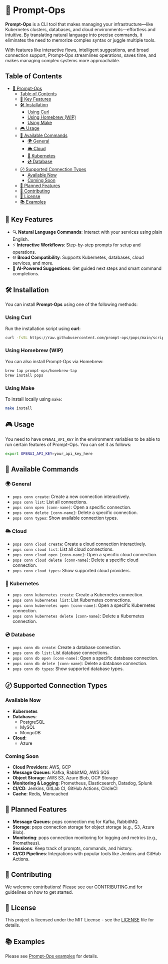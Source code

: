 # 🤖 Prompt-Ops

**Prompt-Ops** is a CLI tool that makes managing your infrastructure—like Kubernetes clusters, databases, and cloud environments—effortless and intuitive. By translating natural language into precise commands, it eliminates the need to memorize complex syntax or juggle multiple tools.

With features like interactive flows, intelligent suggestions, and broad connection support, Prompt-Ops streamlines operations, saves time, and makes managing complex systems more approachable.

## Table of Contents

- [🤖 Prompt-Ops](#-prompt-ops)
  - [Table of Contents](#table-of-contents)
  - [🚀 Key Features](#-key-features)
  - [🛠️ Installation](#️-installation)
    - [Using Curl](#using-curl)
    - [Using Homebrew (WIP)](#using-homebrew-wip)
    - [Using Make](#using-make)
  - [🎮 Usage](#-usage)
  - [📜 Available Commands](#-available-commands)
    - [🌍 General](#-general)
    - [🌥️ Cloud](#️-cloud)
    - [🚆 Kubernetes](#-kubernetes)
    - [💿 Database](#-database)
  - [〄 Supported Connection Types](#-supported-connection-types)
    - [Available Now](#available-now)
    - [Coming Soon](#coming-soon)
  - [🎯 Planned Features](#-planned-features)
  - [🤝 Contributing](#-contributing)
  - [🪪 License](#-license)
  - [📚 Examples](#-examples)

## 🚀 Key Features

- 🔍 **Natural Language Commands**: Interact with your services using plain English.
- ⚡ **Interactive Workflows**: Step-by-step prompts for setup and operations.
- 🌐 **Broad Compatibility**: Supports Kubernetes, databases, cloud services, and more.
- 🔮 **AI-Powered Suggestions**: Get guided next steps and smart command completions.

## 🛠️ Installation

You can install **Prompt-Ops** using one of the following methods:

### Using Curl

Run the installation script using **curl**:

```bash
curl -fsSL https://raw.githubusercontent.com/prompt-ops/pops/main/scripts/install.sh | bash
```

### Using Homebrew (WIP)

You can also install Prompt-Ops via Homebrew:

```bash
brew tap prompt-ops/homebrew-tap
brew install pops
```

### Using Make

To install locally using `make`:

```bash
make install
```

## 🎮 Usage

You need to have `OPENAI_API_KEY` in the environment variables to be able to run certain features of Prompt-Ops. You can set it as follows:

```bash
export OPENAI_API_KEY=your_api_key_here
```

## 📜 Available Commands

### 🌍 General

- `pops conn create`: Create a new connection interactively.
- `pops conn list`: List all connections.
- `pops conn open [conn-name]`: Open a specific connection.
- `pops conn delete [conn-name]`: Delete a specific connection.
- `pops conn types`: Show available connection types.

### 🌥️ Cloud

- `pops conn cloud create`: Create a cloud connection interactively.
- `pops conn cloud list`: List all cloud connections.
- `pops conn cloud open [conn-name]`: Open a specific cloud connection.
- `pops conn cloud delete [conn-name]`: Delete a specific cloud connection.
- `pops conn cloud types`: Show supported cloud providers.

### 🚆 Kubernetes

- `pops conn kubernetes create`: Create a Kubernetes connection.
- `pops conn kubernetes list`: List Kubernetes connections.
- `pops conn kubernetes open [conn-name]`: Open a specific Kubernetes connection.
- `pops conn kubernetes delete [conn-name]`: Delete a Kubernetes connection.

### 💿 Database

- `pops conn db create`: Create a database connection.
- `pops conn db list`: List database connections.
- `pops conn db open [conn-name]`: Open a specific database connection.
- `pops conn db delete [conn-name]`: Delete a database connection.
- `pops conn db types`: Show supported database types.

## 〄 Supported Connection Types

### Available Now

- **Kubernetes**
- **Databases**:
  - PostgreSQL
  - MySQL
  - MongoDB
- **Cloud**:
  - Azure

### Coming Soon

- **Cloud Providers**: AWS, GCP
- **Message Queues**: Kafka, RabbitMQ, AWS SQS
- **Object Storage**: AWS S3, Azure Blob, GCP Storage
- **Monitoring & Logging**: Prometheus, Elasticsearch, Datadog, Splunk
- **CI/CD**: Jenkins, GitLab CI, GitHub Actions, CircleCI
- **Cache**: Redis, Memcached

## 🎯 Planned Features

- **Message Queues**: pops connection mq for Kafka, RabbitMQ.
- **Storage**: pops connection storage for object storage (e.g., S3, Azure Blob).
- **Monitoring**: pops connection monitoring for logging and metrics (e.g., Prometheus).
- **Sessions**: Keep track of prompts, commands, and history.
- **CI/CD Pipelines**: Integrations with popular tools like Jenkins and GitHub Actions.

## 🤝 Contributing

We welcome contributions! Please see our [CONTRIBUTING.md](docs/contributing/CONTRIBUTING.md) for guidelines on how to get started.

## 🪪 License

This project is licensed under the MIT License - see the [LICENSE](LICENSE) file for details.

## 📚 Examples

Please see [Prompt-Ops examples](docs/examples/README.md) for details.

